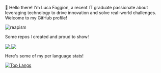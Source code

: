 👋 Hello there! I'm Luca Faggion, a recent IT graduate passionate about leveraging technology to drive innovation and solve real-world challenges. Welcome to my GitHub profile!
<p>
<img align="center" src="https://github-readme-stats.vercel.app/api?username=darkimage&show_icons=true&theme=nord" alt="reapism" />
</p>

Some repos I created and proud to show!

<a href="https://github.com/Raider-Arts/painter-megascan-link">
  <img align="center" src="https://github-readme-stats.vercel.app/api/pin/?username=raider-arts&repo=painter-megascan-link&theme=nord" />
</a>
<a href="https://github.com/Raider-Arts/megascan-link">
  <img align="center" src="https://github-readme-stats.vercel.app/api/pin/?username=raider-arts&repo=megascan-link&theme=nord" />
</a>

Here's some of my per language stats!

[![Top Langs](https://github-readme-stats.vercel.app/api/top-langs/?username=darkimage&theme=nord)](https://github.com/anuraghazra/github-readme-stats)

